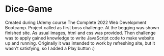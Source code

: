 # Dice-Game
Created during Udemy course The Complete 2022 Web Development Bootcamp. Project called as first boss challenge. At the begging was shown finished site. As usual images, html and css was provided. Then challenge was to apply gained knowledge to write JavaScript code to make website up and running. Originally it was intended to work by refreshing site, but it wasn't satisfying, so I added a Play button :)
